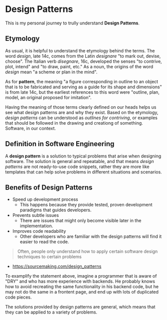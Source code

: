 # Design Patterns

This is my personal journey to trully understand **Design Patterns**.

## Etymology

As usual, it is helpful to understand the etymology behind the terms. The word *design*, late 14c, comes from the Latin *designare* "to mark out, devise, choose". 
The Italian verb *disegnare*, 16c, developed the senses "to contrive, plot, intend" and "to draw, paint, etc." As a noun, the origins of the word *design* mean 
"a scheme or plan in the mind".

As for **pattern**, the meaning "a figure corresponding in outline to an object that is to be fabricated and serving as a guide for its shape and dimensions" is from late 14c, 
but the earliest references to this word were "outline, plan, model, an original proposed for imitation". 

Having the meaning of those terms clearly defined on our heads helps us see what design patterns are and why they exist. Based on the etymology, *design patterns* 
can be understood as *outlines for contriving*, or examples that should be followed in the drawing and creationg of something. Software, in our context.

## Definition in Software Engineering

A **design pattern** is a solution to typical problems that arise when designing software. The solution is general and repeatable, and that means *design patterns* are not 
ready-to-use code snippets, rather they are more like templates that can help solve problems in different situations and scenarios. 

## Benefits of Design Patterns

* Speed up development process
  * This happens because they provide tested, proven development paradigms that guides developers.
* Prevents subtle issues
  * There are issues that might only become visible later in the implementation.
* Improves code readability
  * Other developers who are familiar with the design patterns will find it easier to read the code.


>Often, people only understand how to apply certain software design techniques to certain problems
- https://sourcemaking.com/design_patterns

To examplify the statement above, imagine a programmer that is aware of "DRY" and who has more experience with backends. He probably knows how to avoid recreating the same
functionality in his backend code, but he may not do the same in a frontent page, and end up with lots of duplicated code pieces.

The solutions provided by design patterns are general, which means that they can be applied to a variety of problems.
